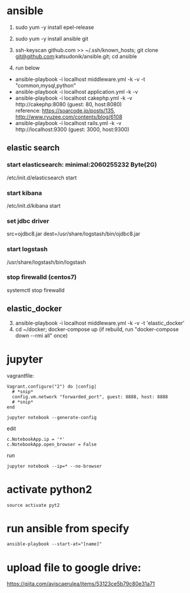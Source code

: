 # ansible

1. sudo yum -y install epel-release
2. sudo yum -y install ansible git  
3. ssh-keyscan github.com >> ~/.ssh/known_hosts; git clone git@github.com:katsudonik/ansible.git; cd ansible

3. run below
* ansible-playbook -i localhost middleware.yml -k -v -t "common,mysql,python"
* ansible-playbook -i localhost application.yml -k -v
* ansible-playbook -i localhost cakephp.yml -k -v  
  http://cakephp:8080 (guest: 80, host:8080)  
  reference: https://soarcode.jp/posts/135, http://www.ryuzee.com/contents/blog/6108
* ansible-playbook -i localhost rails.yml -k -v  
  http://localhost:9300 (guest: 3000, host:9300)

## elastic search

### start elasticsearch: minimal:2060255232 Byte(2G)
/etc/init.d/elasticsearch start

### start kibana
/etc/init.d/kibana start

### set jdbc driver
src=ojdbc8.jar dest=/usr/share/logstash/bin/ojdbc8.jar

### start logstash
/usr/share/logstash/bin/logstash 

### stop firewalld (centos7)
systemctl stop firewalld

## elastic_docker
3. ansible-playbook -i localhost middleware.yml -k -v -t 'elastic_docker'
4. cd ~/docker; docker-compose up (if rebuild, run "docker-compose down --rmi all" once)




# jupyter

vagrantfile:
```
Vagrant.configure("2") do |config|
  # *snip*
  config.vm.network "forwarded_port", guest: 8888, host: 8888
  # *snip*
end
```

```
jupyter notebook --generate-config
```

edit
```
c.NotebookApp.ip = '*'
c.NotebookApp.open_browser = False
```

run
```
jupyter notebook --ip=* --no-browser
```

# activate python2
```
source activate pyt2
```

# run ansible from specify
```
ansible-playbook --start-at="[name]"
```

# upload file to google drive:
https://qiita.com/aviscaerulea/items/53123ce5b79c80e31a71
